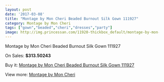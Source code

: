 ```yaml
---
layout: post
date: '2017-03-08'
title: "Montage by Mon Cheri Beaded Burnout Silk Gown 111927"
category: Montage by Mon Cheri
tags: ["gown","beaded","cheri","dresses","party"]
image: http://img.princessan.com/11920-thickbox_default/montage-by-mon-cheri-beaded-burnout-silk-gown-111927.jpg
---
```

Montage by Mon Cheri Beaded Burnout Silk Gown 111927

On Sales: **$313.50243**
<a href="https://www.princessan.com/en/montage-by-mon-cheri/5579-montage-by-mon-cheri-beaded-burnout-silk-gown-111927.html"><amp-img layout="responsive" width="600" height="600" src="//img.princessan.com/11920-thickbox_default/montage-by-mon-cheri-beaded-burnout-silk-gown-111927.jpg" alt="Montage by Mon Cheri Beaded Burnout Silk Gown 111927 0" /></a>
<a href="https://www.princessan.com/en/montage-by-mon-cheri/5579-montage-by-mon-cheri-beaded-burnout-silk-gown-111927.html"><amp-img layout="responsive" width="600" height="600" src="//img.princessan.com/11921-thickbox_default/montage-by-mon-cheri-beaded-burnout-silk-gown-111927.jpg" alt="Montage by Mon Cheri Beaded Burnout Silk Gown 111927 1" /></a>

Buy it: [Montage by Mon Cheri Beaded Burnout Silk Gown 111927](https://www.princessan.com/en/montage-by-mon-cheri/5579-montage-by-mon-cheri-beaded-burnout-silk-gown-111927.html "Montage by Mon Cheri Beaded Burnout Silk Gown 111927")

View more: [Montage by Mon Cheri](https://www.princessan.com/en/45-montage-by-mon-cheri "Montage by Mon Cheri")